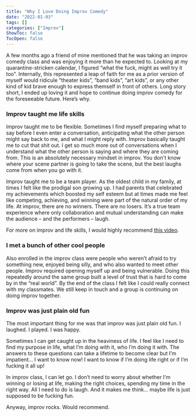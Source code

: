 ```yaml
---
title: "Why I Love Doing Improv Comedy"
date: "2022-01-03"
tags: []
categories: ["Improv"]
ShowToc: false
TocOpen: false
---
```


A few months ago a friend of mine mentioned that he was taking an improv comedy class and was enjoying it more than he expected to. Looking at my quarantine-stricken calendar, I figured “what the fuck, might as well try it too”. Internally, this represented a leap of faith for me as a prior version of myself would ridicule “theater kids”, “band kids”, “art kids”, or any other kind of kid brave enough to express themself in front of others. Long story short, I ended up loving it and hope to continue doing improv comedy for the foreseeable future. Here’s why.

### Improv taught me life skills

Improv taught me to be flexible. Sometimes I find myself preparing what to say before I even enter a conversation, anticipating what the other person might say back to me, and what I might reply with. Improv basically taught me to cut that shit out. I get so much more out of conversations when I understand what the other person is saying and where they are coming from. This is an absolutely necessary mindset in improv. You don't know where your scene partner is going to take the scene, but the best laughs come from when you go with it.

Improv taught me to be a team player. As the oldest child in my family, at times I felt like the prodigal son growing up. I had parents that celebrated my achievements which boosted my self esteem but at times made me feel like competing, achieving, and winning were part of the natural order of my life. At improv, there are no winners. There are no losers. It’s a true team experience where only collaboration and mutual understanding can make the audience – and the performers – laugh.

For more on improv and life skills, I would highly recommend [this video](https://www.youtube.com/watch?v=jFO5PWrncGw).

### I met a bunch of other cool people

Also enrolled in the improv class were people who weren’t afraid to try something new, enjoyed being silly, and who also wanted to meet other people. Improv required opening myself up and being vulnerable. Doing this repeatedly around the same group built a level of trust that is hard to come by in the “real world”. By the end of the class I felt like I could really connect with my classmates. We still keep in touch and a group is continuing on doing improv together.

### Improv was just plain old fun

The most important thing for me was that improv was just plain old fun. I laughed. I played. I was happy.

Sometimes I can get caught up in the heaviness of life. I feel like I need to find my purpose in life, what I’m doing with it, who I’m doing it with. The answers to these questions can take a lifetime to become clear but I’m impatient… I want to know now! I want to know if I’m doing life right or if I’m fucking it all up!

In improv class, I can let go. I don’t need to worry about whether I'm winning or losing at life, making the right choices, spending my time in the right way. All I need to do is laugh. And it makes me think… maybe life is just supposed to be fucking fun.

Anyway, improv rocks. Would recommend.
